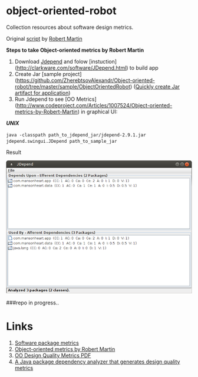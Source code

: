 # object-oriented-robot
Collection resources about software design metrics.

Original [script](https://github.com/ZherebtsovAlexandr/object-oriented-robot/blob/master/depend.sh) by [Robert Martin](https://en.wikipedia.org/wiki/Robert_Cecil_Martin)

**Steps to take Object-oriented metrics by Robert Martin**

1. Download [Jdepend](https://github.com/clarkware/jdepend) and folow [instuction] (http://clarkware.com/software/JDepend.html) to build app
2. Create Jar [sample project] (https://github.com/ZherebtsovAlexandr/Object-oriented-robot/tree/master/sample/ObjectOrientedRobot) ([Quickly create Jar artifact for application](https://blog.jetbrains.com/idea/2010/08/quickly-create-jar-artifact/))
3. Run Jdepend to see [OO Metrics] (http://www.codeproject.com/Articles/1007524/Object-oriented-metrics-by-Robert-Martin) in graphical UI:

***UNIX***

`java -classpath path_to_jdepend_jar/jdepend-2.9.1.jar jdepend.swingui.JDepend path_to_sample_jar`

Result

![Result](https://github.com/ZherebtsovAlexandr/Object-oriented-robot/blob/master/images/Screenshot-JDepend.png)


###repo in progress..



# Links

1. [Software package metrics](https://en.wikipedia.org/wiki/Software_package_metrics) 
2. [Object-oriented metrics by Robert Martin](http://www.codeproject.com/Articles/1007524/Object-oriented-metrics-by-Robert-Martin)
3. [OO Design Quality Metrics PDF](http://www.cin.ufpe.br/~alt/mestrado/oodmetrc.pdf)
4. [A Java package dependency analyzer that generates design quality metrics](https://github.com/clarkware/jdepend)
